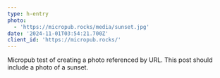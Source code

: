 ```yaml
---
type: h-entry
photo:
  - 'https://micropub.rocks/media/sunset.jpg'
date: '2024-11-01T03:54:21.700Z'
client_id: 'https://micropub.rocks/'
---
```

Micropub test of creating a photo referenced by URL. This post should include a photo of a sunset.
